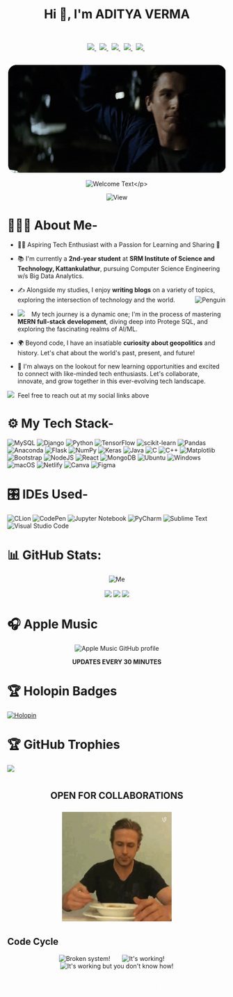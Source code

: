 




<h1 align="center">Hi 👋, I'm ADITYA VERMA</h1>


<br>

<p align="center">
  <a href="https://www.linkedin.com/in/aditya-verma-real/">
   <img src="https://img.icons8.com/?size=138&id=CWnQDCef7qg0&format=png" width="4%"/>
    </a><span>&nbsp;</span>
  <a href="https://twitter.com/ADITYAVOFFICIAL">
    <img src="https://img.icons8.com/?size=138&id=Qgk24BQnfPDD&format=png" width="4%"/>
  </a><span>&nbsp;</span>
  <a href="mailto:av4923@srmist.edu.in">
    <img src="https://img.icons8.com/?size=138&id=ImCrEX6dngpa&format=png" width="4%"/>
  </a><span>&nbsp;</span>
  <a href="https://medium.com/@adityav1304">
   <img src="https://img.icons8.com/?size=512&id=VlAoafiMkWGe&format=png" width="4%"/>
    </a><span>&nbsp;</span>
    <a href="https://">
   <img src="https://img.icons8.com/?size=138&id=eIM3rBvyFbHA&format=png" width="4%"/>
    </a><span>&nbsp;</span><br><br>
<div align="center">
    <img src="https://github.com/ADITYAVOFFICIAL/ADITYAVOFFICIAL/blob/main/pics/bat.gif?raw=true" alt="Batman">

<p align="center">
  
![Welcome Text](https://readme-typing-svg.demolab.com?font=Fira+Code&weight=500&size=22&duration=2500&pause=1000&center=true&vCenter=true&random=false&width=435&lines=Welcome+to+my+GitHub+Profile;I'm+Batman;It's+not+who+I+am+underneath;It’s+what+I+do+that+defines+me.)</p>

![View](https://komarev.com/ghpvc/?username=ADITYAVOFFICIAL&label=Profile%20views&color=0e75b6&style=flat)
</div>



 # 🤷🏼‍♂️ About Me-

- 👨‍💻 Aspiring Tech Enthusiast with a Passion for Learning and Sharing 🚀

- 📚 I'm currently a **2nd-year student** at **SRM Institute of Science and Technology, Kattankulathur**, pursuing Computer Science Engineering w/s Big Data Analytics.

- ✍️ Alongside my studies, I enjoy **writing blogs** on a variety of topics, exploring the intersection of technology and the world.<img align="right" src="https://raw.githubusercontent.com/Tarikul-Islam-Anik/Animated-Fluent-Emojis/master/Emojis/Animals/Penguin.png" alt="Penguin" width="15%" /><br>

- <img src="https://github.com/SP-XD/SP-XD/blob/main/images/hyperkitty.gif?raw=true" width="20" />&nbsp;&nbsp;&nbsp; My tech journey is a dynamic one; I'm in the process of mastering **MERN full-stack development**, diving deep into Protege SQL, and exploring the fascinating realms of AI/ML.

- 🌍 Beyond code, I have an insatiable **curiosity about geopolitics** and history. Let's chat about the world's past, present, and future!

- 🌱 I'm always on the lookout for new learning opportunities and excited to connect with like-minded tech enthusiasts. Let's collaborate, innovate, and grow together in this ever-evolving tech landscape.

<img src="https://github.com/SP-XD/SP-XD/blob/main/images/message.gif?raw=true" width="25" />&nbsp;&nbsp;Feel free to reach out at my social links above


      
 # ⚙️ My Tech Stack-
![MySQL](https://img.shields.io/badge/MySQL-4479A1.svg?style=for-the-badge&logo=MySQL&logoColor=white)
![Django](https://img.shields.io/badge/Django-%23092E20.svg?style=for-the-badge&logo=Django&logoColor=white)
![Python](https://img.shields.io/badge/python-3670A0?style=for-the-badge&logo=python&logoColor=ffdd54)
![TensorFlow](https://img.shields.io/badge/TensorFlow-%23FF6F00.svg?style=for-the-badge&logo=TensorFlow&logoColor=white)
![scikit-learn](https://img.shields.io/badge/scikit--learn-%23F7931E.svg?style=for-the-badge&logo=scikit-learn&logoColor=white)
![Pandas](https://img.shields.io/badge/pandas-%23150458.svg?style=for-the-badge&logo=pandas&logoColor=white)
![Anaconda](https://img.shields.io/badge/Anaconda-%2344A833.svg?style=for-the-badge&logo=anaconda&logoColor=white)
![Flask](https://img.shields.io/badge/flask-%23000.svg?style=for-the-badge&logo=flask&logoColor=white)
![NumPy](https://img.shields.io/badge/numpy-%23013243.svg?style=for-the-badge&logo=numpy&logoColor=white)
![Keras](https://img.shields.io/badge/Keras-%23D00000.svg?style=for-the-badge&logo=Keras&logoColor=white)
![Java](https://img.shields.io/badge/Java-ED8B00?style=for-the-badge&logo=openjdk&logoColor=black)
![C](https://img.shields.io/badge/c-%2300599C.svg?style=for-the-badge&logo=c&logoColor=white)
![C++](https://img.shields.io/badge/C++-%2300599C.svg?style=for-the-badge&logo=c%2B%2B&logoColor=white)
![Matplotlib](https://img.shields.io/badge/Matplotlib-%2300599C.svg?style=for-the-badge&logo=python&logoColor=white)
![Bootstrap](https://img.shields.io/badge/Bootstrap-563D7C?style=for-the-badge&logo=bootstrap&logoColor=white)
![NodeJS](https://img.shields.io/badge/node.js-6DA55F?style=for-the-badge&logo=node.js&logoColor=white)
![React](https://img.shields.io/badge/React-20232A?style=for-the-badge&logo=react&logoColor=61DAFB)
![MongoDB](https://img.shields.io/badge/MongoDB-4EA94B?style=for-the-badge&logo=mongodb&logoColor=white)
![Ubuntu](https://img.shields.io/badge/Ubuntu-E95420?style=for-the-badge&logo=ubuntu&logoColor=white)
![Windows](https://img.shields.io/badge/Windows-0078D6?style=for-the-badge&logo=windows&logoColor=white)
![macOS](https://img.shields.io/badge/mac%20os-000000?style=for-the-badge&logo=macos&logoColor=F0F0F0)
![Netlify](https://img.shields.io/badge/Netlify-00C7B7?style=for-the-badge&logo=netlify&logoColor=white)
![Canva](https://img.shields.io/badge/Canva-%2300C4CC.svg?style=for-the-badge&logo=Canva&logoColor=white)
![Figma](https://img.shields.io/badge/figma-%23F24E1E.svg?style=for-the-badge&logo=figma&logoColor=white)

 # 🎛️ IDEs Used-
 ![CLion](https://img.shields.io/badge/CLion-black?style=for-the-badge&logo=clion&logoColor=white)
 ![CodePen](https://img.shields.io/badge/CodePen-white?style=for-the-badge&logo=codepen&logoColor=black)
 ![Jupyter Notebook](https://img.shields.io/badge/jupyter-%23FA0F00.svg?style=for-the-badge&logo=jupyter&logoColor=white)
 ![PyCharm](https://img.shields.io/badge/pycharm-143?style=for-the-badge&logo=pycharm&logoColor=black&color=black&labelColor=green)
 ![Sublime Text](https://img.shields.io/badge/sublime_text-%23575757.svg?style=for-the-badge&logo=sublime-text&logoColor=important)
 ![Visual Studio Code](https://img.shields.io/badge/Visual%20Studio%20Code-0078d7.svg?style=for-the-badge&logo=visual-studio-code&logoColor=white)


     
# 📊 GitHub Stats:
<div align="center" >
<img src="https://github.com/ADITYAVOFFICIAL/ADITYAVOFFICIAL/blob/main/pics/me2.gif?raw=true" alt="Me" width="40%"><br><br></div>
<div align="center" >


<img src="https://github-readme-stats.vercel.app/api?username=ADITYAVOFFICIAL&theme=transparent&hide_border=false&include_all_commits=true&count_private=true" width="32.5%">
<img src="https://github-readme-stats.vercel.app/api/top-langs/?username=ADITYAVOFFICIAL&langs_count=8&theme=transparent" width="32.5%">
<img src="https://github-readme-streak-stats.herokuapp.com/?user=ADITYAVOFFICIAL&theme=transparent&hide_border=false" width="32.5%">

</a>
</div>

# 🎧 Apple Music 
<div align="center">
  
![Apple Music GitHub profile](https://music-profile.rayriffy.com/theme/dark.svg?uid=001253.8d92064889fb4657a55a6c95844c09c3.1652)
<p align="center"> 
  
  **UPDATES EVERY 30 MINUTES** <p>
</div>

# 🏆 Holopin Badges
[![Holopin](https://holopin.me/adityavofficial)](https://holopin.io/@adityavofficial)

#

     
# 🏆 GitHub Trophies
![](https://github-profile-trophy.vercel.app/?username=ADITYAVOFFICIAL&margin-w=8&margin-h=4&theme=onedark)

#

<h2 align="center">
  <b>OPEN FOR COLLABORATIONS</b>
   
<div align="center">
<br>
<div style="text-align:center;">
  <img src="https://github.com/ADITYAVOFFICIAL/ADITYAVOFFICIAL/blob/main/pics/menow.gif?raw=true" alt="Me" width="50%">
</div>
</div>

## **Code Cycle**
<div align="center" >
<img src="https://raw.githubusercontent.com/Tarikul-Islam-Anik/Animated-Fluent-Emojis/master/Emojis/Smilies/Face%20with%20Spiral%20Eyes.png" width="10%" alt="Broken system!"/>
&nbsp;&nbsp;&nbsp;&nbsp;&nbsp;
<img src="https://raw.githubusercontent.com/Tarikul-Islam-Anik/Animated-Fluent-Emojis/master/Emojis/Smilies/Relieved%20Face.png" width="10%" alt="It's working!"/>
&nbsp;&nbsp;&nbsp;&nbsp;&nbsp;
<img src="https://raw.githubusercontent.com/Tarikul-Islam-Anik/Animated-Fluent-Emojis/master/Emojis/Smilies/Astonished%20Face.png" width="10%" alt="It's working but you don't know how!"/><br><br><br>
  <img src="https://raw.githubusercontent.com/ADITYAVOFFICIAL/ADITYAVOFFICIAL/main/pics/end.gif"  width="40%">
</div>
